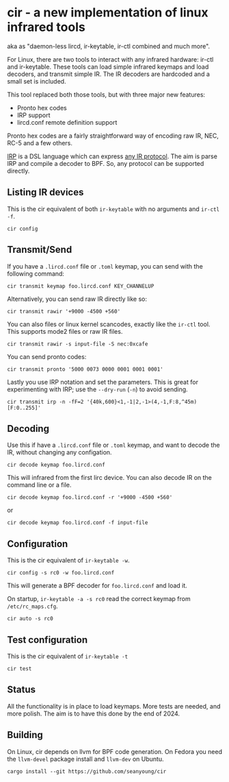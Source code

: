 # cir - a new implementation of linux infrared tools

aka as "daemon-less lircd, ir-keytable, ir-ctl combined and much more".

For Linux, there are two tools to interact with any infrared hardware:
ir-ctl and ir-keytable. These tools can load simple infrared keymaps
and load decoders, and transmit simple IR. The IR decoders are hardcoded
and a small set is included.

This tool replaced both those tools, but with three major new features:

 - Pronto hex codes
 - IRP support
 - lircd.conf remote definition support

Pronto hex codes are a fairly straightforward way of encoding raw IR,
NEC, RC-5 and a few others.

[IRP](http://hifi-remote.com/wiki/index.php?title=IRP_Notation) is a
DSL language which can
express [any IR protocol](http://hifi-remote.com/wiki/index.php/DecodeIR).
The aim is parse IRP and compile a decoder to BPF. So, any protocol can
be supported directly.

## Listing IR devices

This is the cir equivalent of both `ir-keytable` with no arguments and `ir-ctl -f`.

```
cir config
```

## Transmit/Send

If you have a `.lircd.conf` file or `.toml` keymap, you can send with the following
command:

```
cir transmit keymap foo.lircd.conf KEY_CHANNELUP
```
Alternatively, you can send raw IR directly like so:
```
cir transmit rawir '+9000 -4500 +560'
```
You can also files or linux kernel scancodes, exactly like the `ir-ctl` tool. This supports
mode2 files or raw IR files.
```
cir transmit rawir -s input-file -S nec:0xcafe
```
You can send pronto codes:
```
cir transmit pronto '5000 0073 0000 0001 0001 0001'
```
Lastly you use IRP notation and set the parameters. This is great for experimenting with IRP; use the `--dry-run` (`-n`)
to avoid sending.
```
cir transmit irp -n -fF=2 '{40k,600}<1,-1|2,-1>(4,-1,F:8,^45m)[F:0..255]'
```

## Decoding

Use this if have a `.lircd.conf` file or `.toml` keymap, and want to decode the IR, without changing
any configation.

```
cir decode keymap foo.lircd.conf
```
This will infrared from the first lirc device. You can also decode IR on the command line or a file.

```
cir decode keymap foo.lircd.conf -r '+9000 -4500 +560'
```
or
```
cir decode keymap foo.lircd.conf -f input-file
```

## Configuration

This is the cir equivalent of `ir-keytable -w`.

```
cir config -s rc0 -w foo.lircd.conf
```
This will generate a BPF decoder for `foo.lircd.conf` and load it.

On startup, `ir-keytable -a -s rc0` read the correct keymap from `/etc/rc_maps.cfg`. 

```
cir auto -s rc0
```

## Test configuration

This is the cir equivalent of `ir-keytable -t`

```
cir test
```

## Status

All the functionality is in place to load keymaps. More tests are needed,
and more polish. The aim is to have this done by the end of 2024.

## Building

On Linux, cir depends on llvm for BPF code generation. On Fedora you
need the `llvm-devel` package install and `llvm-dev` on Ubuntu.

```
cargo install --git https://github.com/seanyoung/cir
```